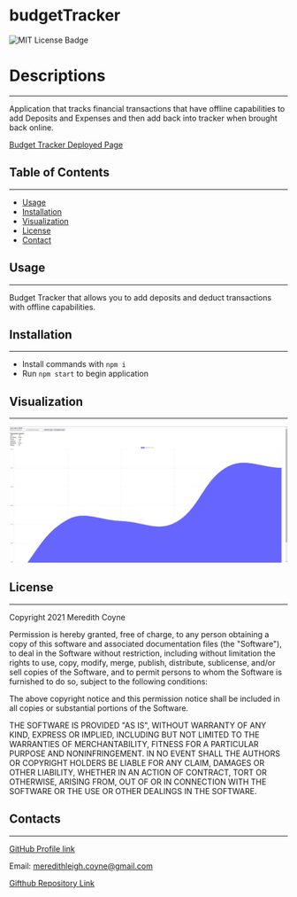 # budgetTracker

 ![MIT License Badge](https://img.shields.io/badge/License-MIT-yellow.svg)

# Descriptions
-----------------

Application that tracks financial transactions that have offline capabilities to add Deposits and Expenses and then add back into tracker when brought back online. 

 [Budget Tracker Deployed Page ](https://coyne-budget-tracker.herokuapp.com/)

 ## Table of Contents
  -------------
  * [Usage](#usage) 
  * [Installation](#installation)  
  * [Visualization](#visualization)
  * [License](#license) 
  * [Contact](#contact) 


## Usage
-------
Budget Tracker that allows you to add deposits and deduct transactions with offline capabilities. 

## Installation
----------
* Install commands with `npm i`
* Run `npm start` to begin application

## Visualization
----------
![Budget Tracker](public\assets\budgetTracker.png)

## License
-----------
Copyright 2021 Meredith Coyne

Permission is hereby granted, free of charge, to any person obtaining a copy of this software and associated documentation files (the "Software"), to deal in the Software without restriction, including without limitation the rights to use, copy, modify, merge, publish, distribute, sublicense, and/or sell copies of the Software, and to permit persons to whom the Software is furnished to do so, subject to the following conditions:

The above copyright notice and this permission notice shall be included in all copies or substantial portions of the Software.

THE SOFTWARE IS PROVIDED "AS IS", WITHOUT WARRANTY OF ANY KIND, EXPRESS OR IMPLIED, INCLUDING BUT NOT LIMITED TO THE WARRANTIES OF MERCHANTABILITY, FITNESS FOR A PARTICULAR PURPOSE AND NONINFRINGEMENT. IN NO EVENT SHALL THE AUTHORS OR COPYRIGHT HOLDERS BE LIABLE FOR ANY CLAIM, DAMAGES OR OTHER LIABILITY, WHETHER IN AN ACTION OF CONTRACT, TORT OR OTHERWISE, ARISING FROM, OUT OF OR IN CONNECTION WITH THE SOFTWARE OR THE USE OR OTHER DEALINGS IN THE SOFTWARE.

## Contacts
------------
[GitHub Profile link](https://github.com/meredithcoyne)

Email: [meredithleigh.coyne@gmail.com](mailto:meredithleigh.coyne@gmail.com)

 [Gifthub Repository Link](https://github.com/meredithcoyne/budgetTracker)